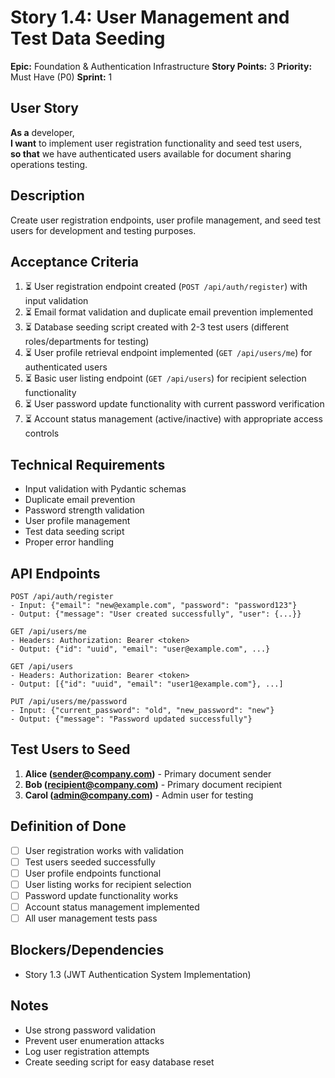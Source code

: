# Story 1.4: User Management and Test Data Seeding

**Epic:** Foundation & Authentication Infrastructure
**Story Points:** 3
**Priority:** Must Have (P0)
**Sprint:** 1

## User Story
**As a** developer,  
**I want** to implement user registration functionality and seed test users,  
**so that** we have authenticated users available for document sharing operations testing.

## Description
Create user registration endpoints, user profile management, and seed test users for development and testing purposes.

## Acceptance Criteria
1. ⏳ User registration endpoint created (`POST /api/auth/register`) with input validation
2. ⏳ Email format validation and duplicate email prevention implemented
3. ⏳ Database seeding script created with 2-3 test users (different roles/departments for testing)
4. ⏳ User profile retrieval endpoint implemented (`GET /api/users/me`) for authenticated users
5. ⏳ Basic user listing endpoint (`GET /api/users`) for recipient selection functionality
6. ⏳ User password update functionality with current password verification
7. ⏳ Account status management (active/inactive) with appropriate access controls

## Technical Requirements
- Input validation with Pydantic schemas
- Duplicate email prevention
- Password strength validation
- User profile management
- Test data seeding script
- Proper error handling

## API Endpoints
```
POST /api/auth/register
- Input: {"email": "new@example.com", "password": "password123"}
- Output: {"message": "User created successfully", "user": {...}}

GET /api/users/me
- Headers: Authorization: Bearer <token>
- Output: {"id": "uuid", "email": "user@example.com", ...}

GET /api/users
- Headers: Authorization: Bearer <token>
- Output: [{"id": "uuid", "email": "user1@example.com"}, ...]

PUT /api/users/me/password
- Input: {"current_password": "old", "new_password": "new"}
- Output: {"message": "Password updated successfully"}
```

## Test Users to Seed
1. **Alice (sender@company.com)** - Primary document sender
2. **Bob (recipient@company.com)** - Primary document recipient  
3. **Carol (admin@company.com)** - Admin user for testing

## Definition of Done
- [ ] User registration works with validation
- [ ] Test users seeded successfully
- [ ] User profile endpoints functional
- [ ] User listing works for recipient selection
- [ ] Password update functionality works
- [ ] Account status management implemented
- [ ] All user management tests pass

## Blockers/Dependencies
- Story 1.3 (JWT Authentication System Implementation)

## Notes
- Use strong password validation
- Prevent user enumeration attacks
- Log user registration attempts
- Create seeding script for easy database reset